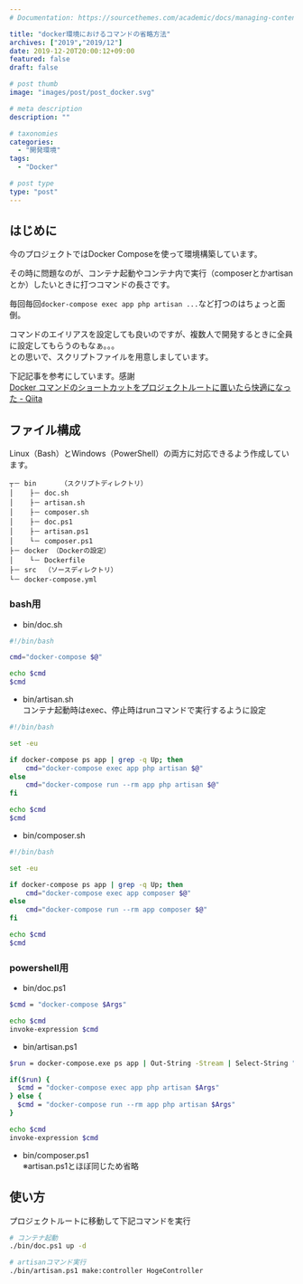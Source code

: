 ```yaml
---
# Documentation: https://sourcethemes.com/academic/docs/managing-content/

title: "docker環境におけるコマンドの省略方法"
archives: ["2019","2019/12"]
date: 2019-12-20T20:00:12+09:00
featured: false
draft: false

# post thumb
image: "images/post/post_docker.svg"

# meta description
description: ""

# taxonomies
categories: 
  - "開発環境"
tags:
  - "Docker"

# post type
type: "post"
---
```


## はじめに

今のプロジェクトではDocker Composeを使って環境構築しています。

その時に問題なのが、コンテナ起動やコンテナ内で実行（composerとかartisanとか）したいときに打つコマンドの長さです。

毎回毎回```docker-compose exec app php artisan ...```など打つのはちょっと面倒。

コマンドのエイリアスを設定しても良いのですが、複数人で開発するときに全員に設定してもらうのもなぁ。。。   
との思いで、スクリプトファイルを用意しましています。

下記記事を参考にしています。感謝  
[Docker コマンドのショートカットをプロジェクトルートに置いたら快適になった - Qiita](https://qiita.com/acro5piano/items/740ea0726be6a745333d:title)

## ファイル構成

Linux（Bash）とWindows（PowerShell）の両方に対応できるよう作成しています。

```
┬－ bin      （スクリプトディレクトリ）
│    ├－ doc.sh
│    ├－ artisan.sh
│    ├－ composer.sh
│    ├－ doc.ps1
│    ├－ artisan.ps1
│    └－ composer.ps1
├－ docker （Dockerの設定）
│    └－ Dockerfile
├－ src  （ソースディレクトリ）
└－ docker-compose.yml
```

### bash用

- bin/doc.sh

```bash
#!/bin/bash

cmd="docker-compose $@"

echo $cmd
$cmd
```

- bin/artisan.sh  
コンテナ起動時はexec、停止時はrunコマンドで実行するように設定

```bash
#!/bin/bash

set -eu

if docker-compose ps app | grep -q Up; then
    cmd="docker-compose exec app php artisan $@"
else
    cmd="docker-compose run --rm app php artisan $@"
fi

echo $cmd
$cmd
```

- bin/composer.sh  

```bash
#!/bin/bash

set -eu

if docker-compose ps app | grep -q Up; then
    cmd="docker-compose exec app composer $@"
else
    cmd="docker-compose run --rm app composer $@"
fi

echo $cmd
$cmd
```

### powershell用

- bin/doc.ps1

```bash
$cmd = "docker-compose $Args"

echo $cmd
invoke-expression $cmd
```

- bin/artisan.ps1

```bash
$run = docker-compose.exe ps app | Out-String -Stream | Select-String "Up"

if($run) {
  $cmd = "docker-compose exec app php artisan $Args"
} else {
  $cmd = "docker-compose run --rm app php artisan $Args"
}

echo $cmd
invoke-expression $cmd
```

- bin/composer.ps1  
※artisan.ps1とほぼ同じため省略

## 使い方

プロジェクトルートに移動して下記コマンドを実行

```bash
# コンテナ起動
./bin/doc.ps1 up -d

# artisanコマンド実行
./bin/artisan.ps1 make:controller HogeController
```
